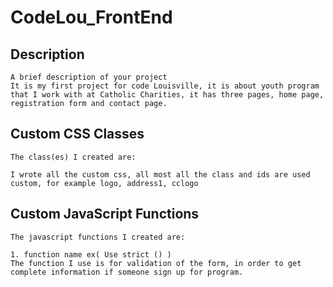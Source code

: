 # CodeLou_FrontEnd

## Description
```
A brief description of your project
It is my first project for code Louisville, it is about youth program that I work with at Catholic Charities, it has three pages, home page, registration form and contact page.

```



## Custom CSS Classes
```
The class(es) I created are:

I wrote all the custom css, all most all the class and ids are used custom, for example logo, address1, cclogo
```



## Custom JavaScript Functions
```
The javascript functions I created are:

1. function name ex( Use strict () )
The function I use is for validation of the form, in order to get complete information if someone sign up for program.

```
